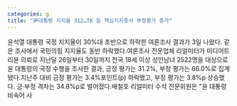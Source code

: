 ```yaml
---
categories: g
title: "尹대통령 지지율 312…TK 등 핵심지지층서 부정평가 증가"
---
```

윤석열 대통령 국정 지지율이 30%대 초반으로 하락한 여론조사 결과가 3일 나왔다. 같은 조사에서 국민의힘 지지율도 동반 하락했다.여론조사 전문업체 리얼미터가 미디어트리뷴 의뢰로 지난달 26일부터 30일까지 전국 18세 이상 성인남녀 2522명을 대상으로 윤 대통령의 국정 수행을 조사한 결과, 긍정 평가는 31.2%, 부정 평가는 66.0%로 집계됐다.지난주 대비 긍정 평가는 3.4%포인트(p) 하락했고, 부정 평가는 3.8%p 상승했다. 긍·부정 격차는 34.8%p로 벌어졌다.배철호 리얼미터 수석 전문위원은 "윤 대통령 비속어 사